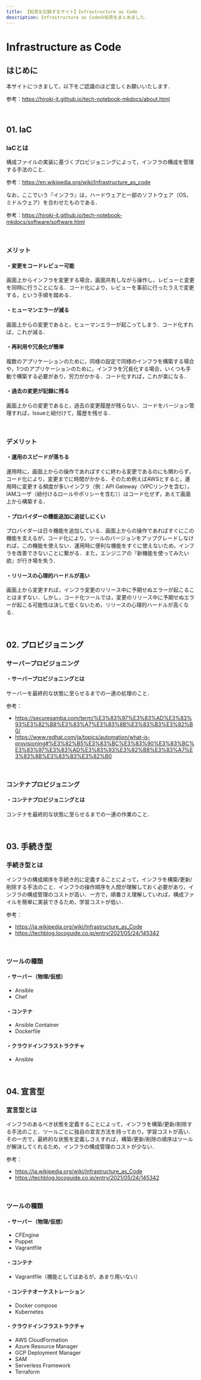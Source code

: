 ```yaml
---
title: 【知見を記録するサイト】Infrastructure as Code
description: Infrastructure as Codeの知見をまとめました．
---
```


# Infrastructure as Code

## はじめに

本サイトにつきまして，以下をご認識のほど宜しくお願いいたします．

参考：https://hiroki-it.github.io/tech-notebook-mkdocs/about.html

<br>

## 01. IaC

### IaCとは

構成ファイルの実装に基づくプロビジョニングによって，インフラの構成を管理する手法のこと．

参考：https://en.wikipedia.org/wiki/Infrastructure_as_code

なお，ここでいう『インフラ』は，ハードウェアと一部のソフトウェア（OS，ミドルウェア）を合わせたものである．

参考：https://hiroki-it.github.io/tech-notebook-mkdocs/software/software.html

<br>

### メリット

#### ・変更をコードレビュー可能

画面上からインフラを変更する場合，画面共有しながら操作し，レビューと変更を同時に行うことになる．コード化により，レビューを事前に行ったうえで変更する，という手順を踏める．

#### ・ヒューマンエラーが減る

画面上からの変更であると，ヒューマンエラーが起こってしまう．コード化すれば，これが減る．

#### ・再利用や冗長化が簡単

複数のアプリケーションのために，同様の設定で同様のインフラを構築する場合や，1つのアプリケーションのために，インフラを冗長化する場合，いくつも手動で構築する必要があり，労力がかかる．コード化すれば，これが楽になる．

#### ・過去の変更が記録に残る

画面上からの変更であると，過去の変更履歴が残らない．コードをバージョン管理すれば，Issueと紐付けて，履歴を残せる．

<br>

### デメリット

#### ・運用のスピードが落ちる

運用時に，画面上からの操作であればすぐに終わる変更であるのにも関わらず，コード化により，変更までに時間がかかる．そのため例えばAWSとすると，運用時に変更する頻度が多いインフラ（例：API Gateway（VPCリンクを含む），IAMユーザ（紐付けるロールやポリシーを含む））はコード化せず，あえて画面上から構築する．

#### ・プロバイダーの機能追加に追従しにくい

プロバイダーは日々機能を追加している．画面上からの操作であればすぐにこの機能を支えるが，コード化により，ツールのバージョンをアップグレードしなければ，この機能を使えない．運用時に便利な機能をすぐに使えないため，インフラを改善できないことに繋がる．また，エンジニアの『新機能を使ってみたい欲』が行き場を失う．

#### ・リリースの心理的ハードルが高い

画面上から変更すれば，インフラ変更のリリース中に予期せぬエラーが起こることはまずない．しかし，コード化ツールでは，変更のリリース中に予期せぬエラーが起こる可能性は決して低くないため，リリースの心理的ハードルが高くなる．

<br>

## 02. プロビジョニング

### サーバープロビジョニング

#### ・サーバープロビジョニングとは

サーバーを最終的な状態に至らせるまでの一連の処理のこと．

参考：

- https://securesamba.com/term/%E3%83%97%E3%83%AD%E3%83%93%E3%82%B8%E3%83%A7%E3%83%8B%E3%83%B3%E3%82%B0/
- https://www.redhat.com/ja/topics/automation/what-is-provisioning#%E3%82%B5%E3%83%BC%E3%83%90%E3%83%BC%E3%83%97%E3%83%AD%E3%83%93%E3%82%B8%E3%83%A7%E3%83%8B%E3%83%B3%E3%82%B0

<br>

### コンテナプロビジョニング

#### ・コンテナプロビジョニングとは

コンテナを最終的な状態に至らせるまでの一連の作業のこと．

<br>

## 03. 手続き型

### 手続き型とは

インフラの構成順序を手続き的に定義することによって，インフラを構築/更新/削除する手法のこと．インフラの操作順序を人間が理解しておく必要があり，インフラの構成管理のコストが高い．一方で，順番さえ理解していれば，構成ファイルを簡単に実装できるため，学習コストが低い．

参考：

- https://ja.wikipedia.org/wiki/Infrastructure_as_Code
- https://techblog.locoguide.co.jp/entry/2021/05/24/145342

<br>

### ツールの種類

#### ・サーバー（物理/仮想）

- Ansible
- Chef

#### ・コンテナ

- Ansible Container
- Dockerfile

#### ・クラウドインフラストラクチャ

- Ansible

<br>

## 04. 宣言型

### 宣言型とは

インフラのあるべき状態を定義することによって，インフラを構築/更新/削除する手法のこと．ツールごとに独自の宣言方法を持っており，学習コストが高い．その一方で，最終的な状態を定義しさえすれば，構築/更新/削除の順序はツールが解決してくれるため，インフラの構成管理のコストが少ない．

参考：

- https://ja.wikipedia.org/wiki/Infrastructure_as_Code
- https://techblog.locoguide.co.jp/entry/2021/05/24/145342

<br>

### ツールの種類

#### ・サーバー（物理/仮想）

- CFEngine
- Puppet
- Vagrantfile

#### ・コンテナ

- Vagrantfile（機能としてはあるが，あまり用いない）

#### ・コンテナオーケストレーション

- Docker compose
- Kubernetes

#### ・クラウドインフラストラクチャ

- AWS CloudFormation
- Azure Resource Manager
- GCP Deployment Manager
- SAM
- Serverless Framework
- Terraform
